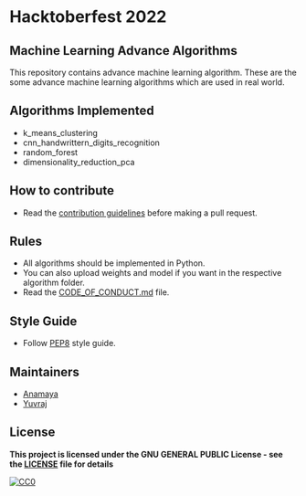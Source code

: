 # Hacktoberfest 2022
## Machine Learning Advance Algorithms 

This repository contains advance machine learning algorithm. These are the some advance machine learning algorithms which are used in real world. 

## Algorithms Implemented

- k_means_clustering
- cnn_handwrittern_digits_recognition
- random_forest
- dimensionality_reduction_pca

## How to contribute
- Read the [contribution guidelines](../CONTRIBUTING.md) before making a pull request.

## Rules
- All algorithms should be implemented in Python.
- You can also upload weights and model if you want in the respective algorithm folder.
- Read the [CODE_OF_CONDUCT.md](../CODE_OF_CONDUCT.md) file.


## Style Guide
- Follow [PEP8](https://www.python.org/dev/peps/pep-0008/) style guide.

## Maintainers
- [Anamaya](https://github.com/Anamaya1729)
- [Yuvraj](https://github.com/YuvrajSinghGitbub)

## License

**This project is licensed under the GNU GENERAL PUBLIC License - see the [LICENSE](../LICENSE) file for details**

[![CC0](https://licensebuttons.net/p/zero/1.0/88x31.png)](https://creativecommons.org/publicdomain/zero/1.0)
